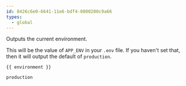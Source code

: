 ```yaml
---
id: 8426c6e0-6641-11e6-bdf4-0800200c9a66
types:
  - global
---
```

Outputs the current environment.

This will be the value of `APP_ENV` in your `.env` file. If you haven't set that, then it will output the default of `production`.

```
{{ environment }}
```

``` .language-output
production
```

